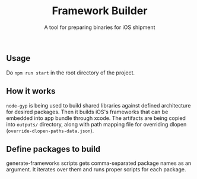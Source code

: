 <p align="center">
  <h1 align="center"><b>Framework Builder</b></h1>
  <p align="center">
    A tool for preparing binaries for iOS shipment
    <br />
    <br />
    <br />
   </p>
</p>

## Usage
Do `npm run start` in the root directory of the project.

## How it works
`node-gyp` is being used to build shared libraries against defined architecture for desired packages. Then it builds iOS's frameworks that can be embedded into app bundle through xcode.
The artifacts are being copied into `outputs/` directory, along with path mapping file for overriding dlopen (`override-dlopen-paths-data.json`).

## Define packages to build
generate-frameworks scripts gets comma-separated package names as an argument. It iterates over them and runs proper scripts for each package.

<br/>
<br/>
